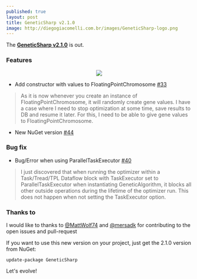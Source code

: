 ```yaml
---
published: true
layout: post
title: GeneticSharp v2.1.0
image: http://diegogiacomelli.com.br/images/GeneticSharp-logo.png
---
```

The **[GeneticSharp v2.1.0](https://github.com/giacomelli/GeneticSharp)** is out.

### Features

<center>
<img src="../images/GeneticSharp-logo.png">
</center>

* Add constructor with values to FloatingPointChromosome [#33](https://github.com/giacomelli/GeneticSharp/issues/33)

> As it is now whenever you create an instance of FloatingPointChromosome, it will randomly create gene values.
I have a case where I need to stop optimization at some time, save results to DB and resume it later. For this, I need to be able to give gene values to FloatingPointChromosome.

* New NuGet version [#44](https://github.com/giacomelli/GeneticSharp/issues/44)

### Bug fix
* Bug/Error when using ParallelTaskExecutor [#40](https://github.com/giacomelli/GeneticSharp/issues/40)

> I just discovered that when running the optimizer within a Task/Tread/TPL Dataflow block with TaskExecutor set to ParallelTaskExecutor when instantiating GeneticAlgorithm, it blocks all other outside operations during the lifetime of the optimizer run. This does not happen when not setting the TaskExecutor option.

### Thanks to

I would like to thanks to [@MattWolf74](https://github.com/MattWolf74)  and [@mersadk](https://github.com/mersadk) for contributing to the open issues and pull-request 

If you want to use this new version on your project, just get the 2.1.0 version from NuGet:

 ```shell
 update-package GeneticSharp
 ```

Let's evolve!
